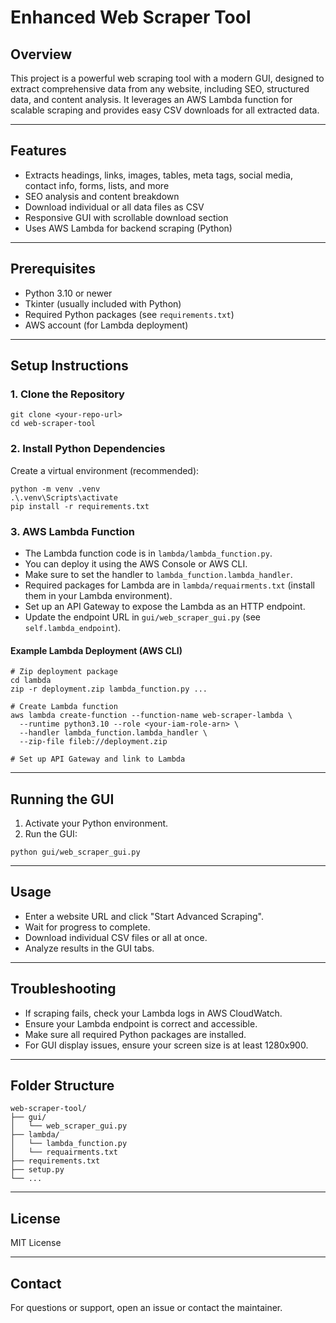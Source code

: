 # Enhanced Web Scraper Tool

## Overview
This project is a powerful web scraping tool with a modern GUI, designed to extract comprehensive data from any website, including SEO, structured data, and content analysis. It leverages an AWS Lambda function for scalable scraping and provides easy CSV downloads for all extracted data.

---

## Features
- Extracts headings, links, images, tables, meta tags, social media, contact info, forms, lists, and more
- SEO analysis and content breakdown
- Download individual or all data files as CSV
- Responsive GUI with scrollable download section
- Uses AWS Lambda for backend scraping (Python)

---

## Prerequisites
- Python 3.10 or newer
- Tkinter (usually included with Python)
- Required Python packages (see `requirements.txt`)
- AWS account (for Lambda deployment)

---

## Setup Instructions

### 1. Clone the Repository
```
git clone <your-repo-url>
cd web-scraper-tool
```

### 2. Install Python Dependencies
Create a virtual environment (recommended):
```
python -m venv .venv
.\.venv\Scripts\activate
pip install -r requirements.txt
```

### 3. AWS Lambda Function
- The Lambda function code is in `lambda/lambda_function.py`.
- You can deploy it using the AWS Console or AWS CLI.
- Make sure to set the handler to `lambda_function.lambda_handler`.
- Required packages for Lambda are in `lambda/requairments.txt` (install them in your Lambda environment).
- Set up an API Gateway to expose the Lambda as an HTTP endpoint.
- Update the endpoint URL in `gui/web_scraper_gui.py` (see `self.lambda_endpoint`).

#### Example Lambda Deployment (AWS CLI)
```
# Zip deployment package
cd lambda
zip -r deployment.zip lambda_function.py ...

# Create Lambda function
aws lambda create-function --function-name web-scraper-lambda \
  --runtime python3.10 --role <your-iam-role-arn> \
  --handler lambda_function.lambda_handler \
  --zip-file fileb://deployment.zip

# Set up API Gateway and link to Lambda
```

---

## Running the GUI
1. Activate your Python environment.
2. Run the GUI:
```
python gui/web_scraper_gui.py
```

---

## Usage
- Enter a website URL and click "Start Advanced Scraping".
- Wait for progress to complete.
- Download individual CSV files or all at once.
- Analyze results in the GUI tabs.

---

## Troubleshooting
- If scraping fails, check your Lambda logs in AWS CloudWatch.
- Ensure your Lambda endpoint is correct and accessible.
- Make sure all required Python packages are installed.
- For GUI display issues, ensure your screen size is at least 1280x900.

---

## Folder Structure
```
web-scraper-tool/
├── gui/
│   └── web_scraper_gui.py
├── lambda/
│   └── lambda_function.py
│   └── requairments.txt
├── requirements.txt
├── setup.py
└── ...
```

---

## License
MIT License

---

## Contact
For questions or support, open an issue or contact the maintainer.
